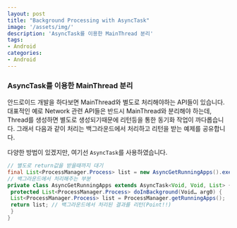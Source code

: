 ```yaml
---
layout: post
title: "Background Processing with AsyncTask"
image: '/assets/img/'
description: 'AsyncTask를 이용한 MainThread 분리'
tags:
- Android
categories:
- Android
---
```


### AsyncTask를 이용한 MainThread 분리
안드로이드 개발을 하다보면 MainThread와 별도로 처리해야하는 API들이 있습니다.
대표적인 예로 Network 관련 API들은 반드시 MainThread와 분리해야 하는데,
Thread를 생성하면 별도로 생성되기때문에 리턴등을 통한 동기화 작업이 까다롭습니다.
그래서 다음과 같이 처리는 백그라운드에서 처리하고 리턴을 받는 예제를 공유합니다.

다양한 방법이 있겠지만, 여기선 `AsyncTask`를 사용하였습니다.

```java
// 별도로 return값을 받을때까지 대기
final List<ProcessManager.Process> list = new AsyncGetRunningApps().execute().get();
// 백그라운드에서 처리해주는 부분
private class AsyncGetRunningApps extends AsyncTask<Void, Void, List> {
 protected List<ProcessManager.Process> doInBackground(Void… arg0) {
 List<ProcessManager.Process> list = ProcessManager.getRunningApps();
 return list; // 백그라운드에서 처리된 결과를 리턴(Point!!)
 }
}
```
